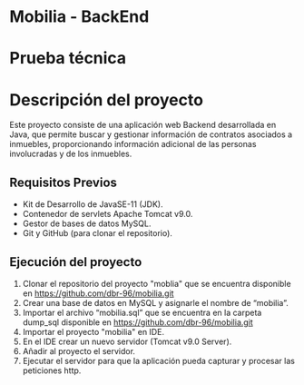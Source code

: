 # Mobilia - BackEnd
# Prueba técnica

# Descripción del proyecto
Este proyecto consiste de una aplicación web Backend desarrollada en Java, que permite buscar y gestionar información de contratos asociados a inmuebles, proporcionando información adicional de las personas involucradas y de los inmuebles. 

## Requisitos Previos
- Kit de Desarrollo de JavaSE-11 (JDK).
- Contenedor de servlets Apache Tomcat v9.0.
- Gestor de bases de datos MySQL.
- Git y GitHub (para clonar el repositorio).

## Ejecución del proyecto
1.	Clonar el repositorio del proyecto "moblia" que se encuentra disponible en https://github.com/dbr-96/mobilia.git
2.  Crear una base de datos en MySQL y asignarle el nombre de “mobilia”.
3.	Importar el archivo “mobilia.sql” que se encuentra en la carpeta dump_sql disponible en https://github.com/dbr-96/mobilia.git
4.	Importar el proyecto "mobilia" en IDE.
5.	En el IDE crear un nuevo servidor (Tomcat v9.0 Server).
6.	Añadir al proyecto el servidor.
7.  Ejecutar el servidor para que la aplicación pueda capturar y procesar las peticiones http. 
